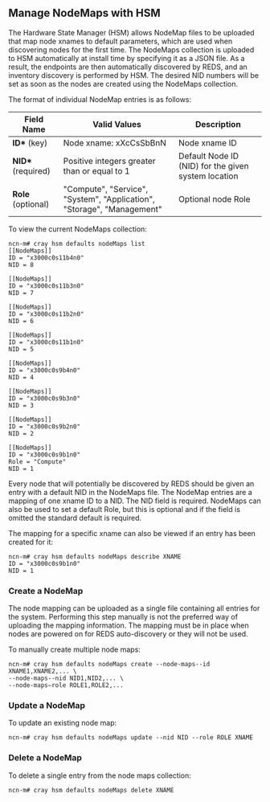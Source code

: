## Manage NodeMaps with HSM

The Hardware State Manager \(HSM\) allows NodeMap files to be uploaded that map node xnames to default parameters, which are used when discovering nodes for the first time. The NodeMaps collection is uploaded to HSM automatically at install time by specifying it as a JSON file. As a result, the endpoints are then automatically discovered by REDS, and an inventory discovery is performed by HSM. The desired NID numbers will be set as soon as the nodes are created using the NodeMaps collection.

The format of individual NodeMap entries is as follows:

|Field Name|Valid Values|Description|
|----------|------------|-----------|
|**ID\*** \(key\)|Node xname: xXcCsSbBnN|Node xname ID|
|**NID\*** \(required\)|Positive integers greater than or equal to 1|Default Node ID \(NID\) for the given system location|
|**Role** \(optional\)|"Compute", "Service", "System", "Application", "Storage", "Management"|Optional node Role|

To view the current NodeMaps collection:

```screen
ncn-m# cray hsm defaults nodeMaps list
[[NodeMaps]]
ID = "x3000c0s11b4n0"
NID = 8

[[NodeMaps]]
ID = "x3000c0s11b3n0"
NID = 7

[[NodeMaps]]
ID = "x3000c0s11b2n0"
NID = 6

[[NodeMaps]]
ID = "x3000c0s11b1n0"
NID = 5

[[NodeMaps]]
ID = "x3000c0s9b4n0"
NID = 4

[[NodeMaps]]
ID = "x3000c0s9b3n0"
NID = 3

[[NodeMaps]]
ID = "x3000c0s9b2n0"
NID = 2

[[NodeMaps]]
ID = "x3000c0s9b1n0"
Role = "Compute"
NID = 1
```

Every node that will potentially be discovered by REDS should be given an entry with a default NID in the NodeMaps file. The NodeMap entries are a mapping of one xname ID to a NID. The NID field is required. NodeMaps can also be used to set a default Role, but this is optional and if the field is omitted the standard default is required.

The mapping for a specific xname can also be viewed if an entry has been created for it:

```screen
ncn-m# cray hsm defaults nodeMaps describe XNAME
ID = "x3000c0s9b1n0"
NID = 1
```

### Create a NodeMap

The node mapping can be uploaded as a single file containing all entries for the system. Performing this step manually is not the preferred way of uploading the mapping information. The mapping must be in place when nodes are powered on for REDS auto-discovery or they will not be used.

To manually create multiple node maps:

```screen
ncn-m# cray hsm defaults nodeMaps create --node-maps--id XNAME1,XNAME2,... \
--node-maps--nid NID1,NID2,... \
--node-maps–role ROLE1,ROLE2,...
```

### Update a NodeMap

To update an existing node map:

```screen
ncn-m# cray hsm defaults nodeMaps update --nid NID --role ROLE XNAME
```

### Delete a NodeMap

To delete a single entry from the node maps collection:

```screen
ncn-m# cray hsm defaults nodeMaps delete XNAME
```



